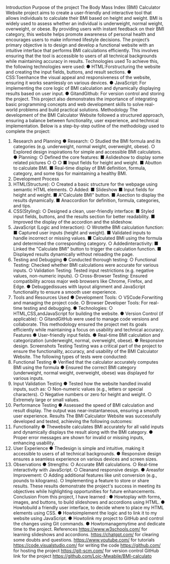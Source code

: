 Introduction
 Purpose of the project
 The Body Mass Index (BMI) Calculator Website project aims to create a user-friendly and
 interactive tool that allows individuals to calculate their BMI based on height and weight. BMI
 is widely used to assess whether an individual is underweight, normal weight, overweight, or
 obese. By providing users with instant feedback on their BMI category, this website helps
 promote awareness of personal health and encourages users to make informed lifestyle
 decisions.
 The project’s primary objective is to design and develop a functional website with an intuitive
 interface that performs BMI calculations efficiently. This involves ensuring that the tool is
 accessible to users of all technical backgrounds while maintaining accuracy in results.
 Technologies used
 To achieve this, the following technologies were used:
 ● HTML:Forstructuring the website and creating the input fields, buttons, and result
 sections.
● CSS:Toenhance the visual appeal and responsiveness of the website, ensuring it
 works seamlessly on various devices.
 ● JavaScript: For implementing the core logic of BMI calculation and dynamically
 displaying results based on user input.
 ● GitandGithub: For version control and storing the project.
 This project also demonstrates the importance of integrating basic programming concepts
 and web development skills to solve real-world problems and build practical solutions.
 Methodology
 The development of the BMI Calculator Website followed a structured approach, ensuring a
 balance between functionality, user experience, and technical implementation. Below is a
 step-by-step outline of the methodology used to complete the project:
 1. Research and Planning
 ● Research:
 ○ Studied the BMI formula and its categories (e.g. underweight, normal weight,
 overweight, obese).
 ○ Explored design inspirations for simple and accessible BMI calculators.
 ● Planning:
 ○ Defined the core features:
 ■ Aslideshow to display some related pictures
 ○
 ○
 ○
 ■ Input fields for height and weight.
 ■ Abutton to calculate BMI.
 ■ Real-time display of BMI definition, formula, category, and some tips
 for maintaining a healthy BMI.
2. Development Process
 1. HTML(Structure):
 ○ Created a basic structure for the webpage using semantic HTML elements.
 ○ Added:
 ■ Slideshow
 ■ Input fields for height and weight.
 ■ A"Calculate BMI" button.
 ■ Asection to display the results dynamically.
 ■ Anaccordion for definition, formula, categories, and tips.
 2. CSS(Styling):
 ○ Designed a clean, user-friendly interface:
 ■ Styled input fields, buttons, and the results section for better
 readability.
 ■ Improved the display of the accordion and the slideshow.
 3. JavaScript (Logic and Interaction):
 ○ Wrotethe BMI calculation function:
 ■ Captured user inputs (height and weight).
 ■ Validated inputs to handle incorrect or missing values.
 ■ Calculated BMI using the formula and determined the corresponding
 category.
 ○ Addedinteractivity:
 ■ Linked the "Calculate BMI" button to trigger the calculation function.
 ■ Displayed results dynamically without reloading the page.
 3. Testing and Debugging
 ● Conducted thorough testing:
 ○ Functional Testing: Checked whether BMI calculations were accurate for
 various inputs.
 ○ Validation Testing: Tested input restrictions (e.g. negative values,
 non-numeric inputs).
 ○ Cross-Browser Testing: Ensured compatibility across major web browsers
 like Chrome, Firefox, and Edge.
 ● Debuggedissues with layout alignment and JavaScript functionality to ensure a
 smooth user experience.
 4. Tools and Resources Used
 ● Development Tools:
 ○ VSCode:Forwriting and managing the project code.
 ○ Browser Developer Tools: For real-time testing and debugging.
 ● Technologies:
 ○ HTML,CSS,andJavaScript for building the website.
 ● Version Control (if applicable):
 ○ GitandGitHub were used to manage code versions and collaborate.
This methodology ensured the project met its goals efficiently while maintaining a focus on
 usability and technical accuracy.
 Features
 ● User-friendly input fields.
 ● Real-time BMI calculation and categorization (underweight, normal, overweight,
 obese).
 ● Responsive design.
Screenshots
Testing
 Testing was a critical part of the project to ensure the functionality, accuracy, and usability of
 the BMI Calculator Website. The following types of tests were conducted:
 1. Functional Testing
 ● Verified that the calculator accurately computes BMI using the formula
 ● Ensured the correct BMI category (underweight, normal weight, overweight, obese)
 was displayed for various inputs.
 2. Input Validation Testing
 ● Tested how the website handled invalid inputs, such as:
 ○ Non-numeric values (e.g., letters or special characters).
 ○ Negative numbers or zero for height and weight.
 ○ Extremely large or small values.
 3. Performance Testing
 ● Assessed the speed of BMI calculation and result display. The output was
 near-instantaneous, ensuring a smooth user experience.
Results
 The BMI Calculator Website was successfully developed and tested, achieving the following
 outcomes:
 1. Functionality
 ● Thewebsite calculates BMI accurately for all valid inputs and dynamically displays
 the result along with the BMI category.
 ● Proper error messages are shown for invalid or missing inputs, enhancing usability.
 2. User Experience
 ● Thedesign is simple and intuitive, making it accessible to users of all technical
 backgrounds.
 ● Responsive design ensures a seamless experience on various devices and screen
 sizes.
 4. Observations
 ● Strengths:
 ○ Accurate BMI calculations.
 ○ Real-time interactivity with JavaScript.
 ○ Cleanand responsive design.
 ● Areasfor Improvement:
 ○ Adding additional features like unit conversion (e.g., pounds to kilograms).
 ○ Implementing a feature to store or share results.
 These results demonstrate the project's success in meeting its objectives while highlighting
 opportunities for future enhancements.
 Conclusion
 From this project, I have learned :
 ● Howtoplay with forms, images, and buttons, to build slideshows and accordions
 using HTML.
 ● Howtobuild a friendly user interface, to decide where to place my HTML elements
 using CSS.
 ● Howtoimplement the logic and to link it to my website using JavaScript.
 ● Howtolink my project to GitHub and control the changes using Git commands.
 ● Howtomanagemytime and dedicate time to the project.
References
 https://www.w3schools.com/ for learning slideshows and accordions.
 https://chatgpt.com/ for clearing some doubts and questions.
 https://www.youtube.com/ for tutorials
 https://code.visualstudio.com/ for writing the code
 https://github.com/ for hosting the project
 https://git-scm.com/ for version control
 GitHub link for the project
 https://github.com/Loic-Mwabile/BMI-calculato

